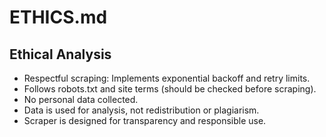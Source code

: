 # ETHICS.md

## Ethical Analysis
- Respectful scraping: Implements exponential backoff and retry limits.
- Follows robots.txt and site terms (should be checked before scraping).
- No personal data collected.
- Data is used for analysis, not redistribution or plagiarism.
- Scraper is designed for transparency and responsible use.
